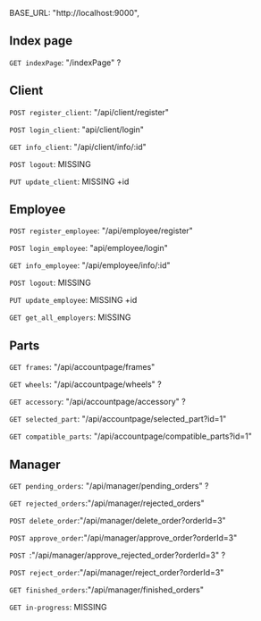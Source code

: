 BASE_URL: "http://localhost:9000",

## Index page

`GET indexPage`: "/indexPage" ?

## Client

`POST register_client`: "/api/client/register" <!-- "/api/client/register" -->

`POST login_client`: "api/client/login" <!-- "/login" -->

`GET info_client`: "/api/client/info/:id" <!-- "/users/:id" -->

`POST logout`: MISSING

`PUT update_client`: MISSING +id <!-- "/users/:id" -->

## Employee

`POST register_employee`: "/api/employee/register" <!-- "/api/employee/register" -->

`POST login_employee`: "api/employee/login"

`GET info_employee`: "/api/employee/info/:id" <!-- "/users/:id" -->

`POST logout`: MISSING

`PUT update_employee`: MISSING +id <!-- "/users/:id" -->

`GET get_all_employers`: MISSING

## Parts

`GET frames`: "/api/accountpage/frames"

`GET wheels`: "/api/accountpage/wheels" ?

`GET accessory`: "/api/accountpage/accessory" ?

`GET selected_part`: "/api/accountpage/selected_part?id=1"

`GET compatible_parts`: "/api/accountpage/compatible_parts?id=1"

## Manager

`GET pending_orders`: "/api/manager/pending_orders" ?

`GET rejected_orders`:"/api/manager/rejected_orders"

`POST delete_order`:"/api/manager/delete_order?orderId=3"

`POST approve_order`:"/api/manager/approve_order?orderId=3"

`POST `:"/api/manager/approve_rejected_order?orderId=3" ?

`POST reject_order`:"/api/manager/reject_order?orderId=3"

`GET finished_orders`:"/api/manager/finished_orders"

`GET in-progress`: MISSING
